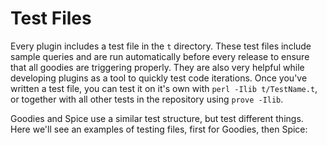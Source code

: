# Test Files

Every plugin includes a test file in the `t` directory. These test files include sample queries and are run automatically before every release to ensure that all goodies are triggering properly. They are also very helpful while developing plugins as a tool to quickly test code iterations. Once you've written a test file, you can test it on it's own with `perl -Ilib t/TestName.t`, or together with all other tests in the repository using `prove -Ilib`.

Goodies and Spice use a similar test structure, but test different things. Here we'll see an examples of testing files, first for Goodies, then Spice: